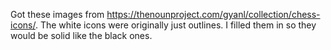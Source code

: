 Got these images from <https://thenounproject.com/gyanl/collection/chess-icons/>.  The white icons were originally just outlines.  I filled them in so they would be solid like the black ones.
